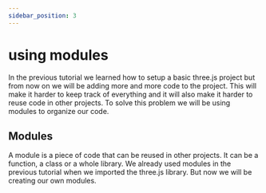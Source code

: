 ```yaml
---
sidebar_position: 3
---
```


# using modules

In the previous tutorial we learned how to setup a basic three.js project but from now on we will be adding more and more code to the project. This will make it harder to keep track of everything and it will also make it harder to reuse code in other projects. To solve this problem we will be using modules to organize our code.

## Modules

A module is a piece of code that can be reused in other projects. It can be a function, a class or a whole library. We already used modules in the previous tutorial when we imported the three.js library. But now we will be creating our own modules. 